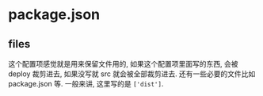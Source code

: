 # package.json

## files

这个配置项感觉就是用来保留文件用的, 如果这个配置项里面写的东西, 会被 deploy 裁剪进去, 如果没写就 src 就会被全部裁剪进去. 还有一些必要的文件比如 package.json 等. 一般来讲, 这里写的是 `['dist']`.
